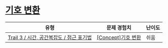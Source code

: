 # [기호 변환](https://www.codetree.ai/trails/complete/curated-cards/intro-translate-notation)

|유형|문제 경험치|난이도|
|---|---|---|
|[Trail 3 / 시간, 공간복잡도 / 점근 표기법](https://www.codetree.ai/trail-info/novice-high/)|[[Concept]기호 변환](https://www.codetree.ai/trails/complete/curated-cards/intro-translate-notation/)|쉬움|

